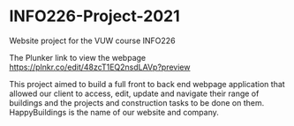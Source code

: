 # INFO226-Project-2021
Website project for the VUW course INFO226


The Plunker link to view the webpage
https://plnkr.co/edit/48zcT1EQ2nsdLAVp?preview

This project aimed to build a full front to back end webpage application that allowed our client to access, edit, update and navigate their range of buildings and the projects and construction tasks to be done on them. HappyBuildings is the name of our website and company.
